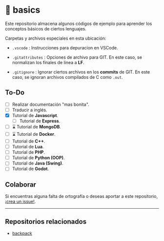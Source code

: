 # 📐 basics

Este repositorio almacena algunos códigos de ejemplo para aprender los conceptos básicos de ciertos lenguajes.

Carpetas y archivos especiales en esta ubicación:

* `.vscode` : Instrucciones para depuracion en VSCode.

* `.gitattributes` : Opciones de archivo para GIT. En este caso, se normalizan los finales de linea a **LF**.

* `.gitignore` : Ignorar ciertos archivos en los **commits** de GIT. En este caso, se ignoran archivos compilados de C como `.out`.


## To-Do

- [ ] Realizar documentación "mas bonita".
- [ ] Traducir a inglés.
- [x] Tutorial de **Javascript**.
  - [ ] Tutorial de **Express**.
- [ ] ⌛ Tutorial de **MongoDB**.
- [ ] ⌛ Tutorial de **Docker**.
- [ ] Tutorial de **C++**.
- [ ] Tutorial de **Lua**.
- [ ] Tutorial de **PHP**.
- [ ] Tutorial de **Python (OOP)**.
- [ ] Tutorial de **Java (Swing)**.
- [ ] Tutorial de **Godot**.

## Colaborar

Si encuentras alguna falta de ortografía o deseas aportar a este repositorio, [¡crea un issue!](https://github.com/moxwel/basics/issues/new).

---

## Repositorios relacionados

- [backpack](https://github.com/moxwel/backpack)
